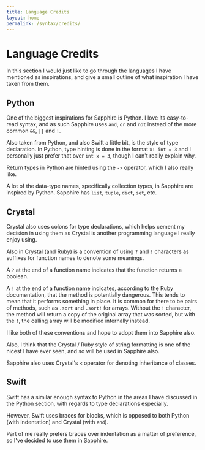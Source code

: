 ```yaml
---
title: Language Credits
layout: home
permalink: /syntax/credits/
---
```


# Language Credits

In this section I would just like to go through the languages I have mentioned as inspirations, and give a small outline of what inspiration I have taken from them.

## Python
One of the biggest inspirations for Sapphire is Python. I love its easy-to-read syntax, and as such Sapphire uses `and`, `or` and `not` instead of the more common `&&`, `||` and `!`.

Also taken from Python, and also Swift a little bit, is the style of type declaration. In Python, type hinting is done in the format `x: int = 3` and I personally just prefer that over `int x = 3`, though I can't really explain why.

Return types in Python are hinted using the `->` operator, which I also really like.

A lot of the data-type names, specifically collection types, in Sapphire are inspired by Python. Sapphire has `list`, `tuple`, `dict`, `set`, etc.

## Crystal
Crystal also uses colons for type declarations, which helps cement my decision in using them as Crystal is another programming language I really enjoy using.

Also in Crystal (and Ruby) is a convention of using `?` and `!` characters as suffixes for function names to denote some meanings.

A `?` at the end of a function name indicates that the function returns a boolean.

A `!` at the end of a function name indicates, according to the Ruby documentation, that the method is potentially dangerous. This tends to mean that it performs something in place.
It is common for there to be pairs of methods, such as `.sort` and `.sort!` for arrays. Without the `!` character, the method will return a copy of the original array that was sorted, but with the `!`, the calling array will be modified internally instead.

I like both of these conventions and hope to adopt them into Sapphire also.

Also, I think that the Crystal / Ruby style of string formatting is one of the nicest I have ever seen, and so will be used in Sapphire also.

Sapphire also uses Crystal's `<` operator for denoting inheritance of classes.

## Swift
Swift has a similar enough syntax to Python in the areas I have discussed in the Python section, with regards to type declarations especially.

However, Swift uses braces for blocks, which is opposed to both Python (with indentation) and Crystal (with `end`).

Part of me really prefers braces over indentation as a matter of preference, so I've decided to use them in Sapphire.
